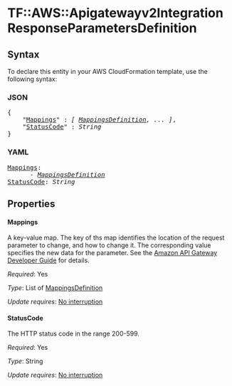 # TF::AWS::Apigatewayv2Integration ResponseParametersDefinition

## Syntax

To declare this entity in your AWS CloudFormation template, use the following syntax:

### JSON

<pre>
{
    "<a href="#mappings" title="Mappings">Mappings</a>" : <i>[ <a href="mappingsdefinition.md">MappingsDefinition</a>, ... ]</i>,
    "<a href="#statuscode" title="StatusCode">StatusCode</a>" : <i>String</i>
}
</pre>

### YAML

<pre>
<a href="#mappings" title="Mappings">Mappings</a>: <i>
      - <a href="mappingsdefinition.md">MappingsDefinition</a></i>
<a href="#statuscode" title="StatusCode">StatusCode</a>: <i>String</i>
</pre>

## Properties

#### Mappings

A key-value map. The key of ths map identifies the location of the request parameter to change, and how to change it. The corresponding value specifies the new data for the parameter.
See the [Amazon API Gateway Developer Guide](https://docs.aws.amazon.com/apigateway/latest/developerguide/http-api-parameter-mapping.html) for details.

_Required_: Yes

_Type_: List of <a href="mappingsdefinition.md">MappingsDefinition</a>

_Update requires_: [No interruption](https://docs.aws.amazon.com/AWSCloudFormation/latest/UserGuide/using-cfn-updating-stacks-update-behaviors.html#update-no-interrupt)

#### StatusCode

The HTTP status code in the range 200-599.

_Required_: Yes

_Type_: String

_Update requires_: [No interruption](https://docs.aws.amazon.com/AWSCloudFormation/latest/UserGuide/using-cfn-updating-stacks-update-behaviors.html#update-no-interrupt)

